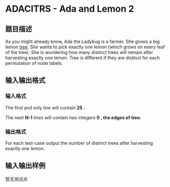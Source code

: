 # ADACITRS - Ada and Lemon 2

## 题目描述

As you might already know, Ada the Ladybug is a farmer. She grows a big lemon [tree](https://en.wikipedia.org/wiki/Tree_(data_structure)). She wants to pick exactly one lemon (which grows on every leaf of the tree). She is wondering how many distinct trees will remain after harvesting exactly one lemon. Tree is different if they are distinct for each permutation of node labels.

## 输入输出格式

### 输入格式

The first and only line will contain **25 .**

The next **N-1** lines will contain two integers **0 , the edges of tree.**

### 输出格式

For each test-case output the number of distinct trees after harvesting exactly one lemon.

## 输入输出样例

暂无测试点


